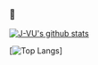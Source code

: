 ### 🍭
[![J-VU's github stats](https://github-readme-stats.vercel.app/api?username=J-VU&show_icons=true&hide=stars&hide_border)](https://github.com/J-VU/github-readme-stats)

[![Top Langs](https://github-readme-stats.vercel.app/api/top-langs/?username=J-VU&layout=compact)]
